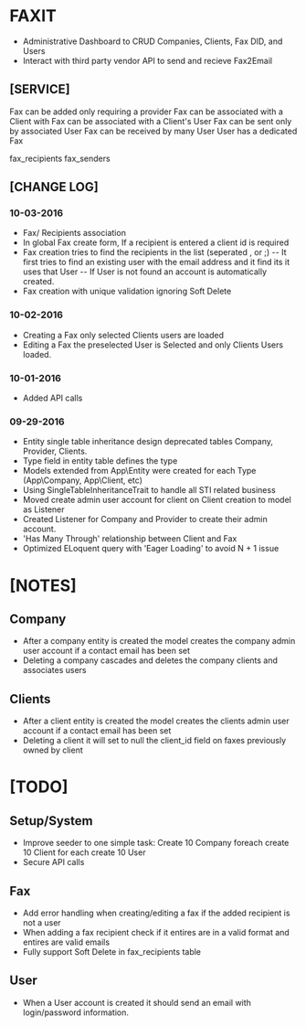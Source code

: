 
# FAXIT
- Administrative Dashboard to CRUD Companies, Clients, Fax DID, and Users
- Interact with third party vendor API to send and recieve Fax2Email

## [SERVICE]
Fax can be added only requiring a provider
Fax can be associated with a Client with
Fax can be associated with a Client's User
Fax can be sent only by associated User
Fax can be received by many User
User has a dedicated Fax


fax_recipients
fax_senders

## [CHANGE LOG]
### 10-03-2016
- Fax/ Recipients association
- In global Fax create form, If a recipient is entered a client id is required
- Fax creation tries to find the recipients in the list (seperated , or ;) 
-- It first tries to find an existing user with the email address and it find its it uses that User
-- If User is not found an account is automatically created.
- Fax creation with unique validation ignoring Soft Delete

### 10-02-2016
- Creating a Fax only selected Clients users are loaded
- Editing a Fax the preselected User is Selected and only Clients Users loaded.

### 10-01-2016
- Added API calls

### 09-29-2016
- Entity single table inheritance design deprecated tables Company, Provider, Clients.
- Type field in entity table defines the type 
- Models extended from App\Entity were created for each Type (App\Company, App\Client, etc)
- Using SingleTableInheritanceTrait to handle all STI related business
- Moved create admin user account for client on Client creation to model as Listener
- Created Listener for Company and Provider to create their admin account.
- 'Has Many Through' relationship between Client and Fax
- Optimized ELoquent query with 'Eager Loading' to avoid N + 1 issue
 
# [NOTES]
## Company
- After a company entity is created the model creates the company admin user account if a contact email has been set
- Deleting a company cascades and deletes the company clients and associates users

## Clients
- After a client entity is created the model creates the clients admin user account if a contact email has been set
- Deleting a client it will set to null the client_id field on faxes previously owned by client

# [TODO]
## Setup/System
- Improve seeder to one simple task: Create 10 Company foreach create 10 Client for each create 10 User
- Secure API calls
## Fax
- Add error handling when creating/editing a fax if the added recipient is not a user
- When adding a fax recipient check if it entires are in a valid format and entires are valid emails
- Fully support Soft Delete in fax_recipients table
## User
- When a User account is created it should send an email with login/password information.